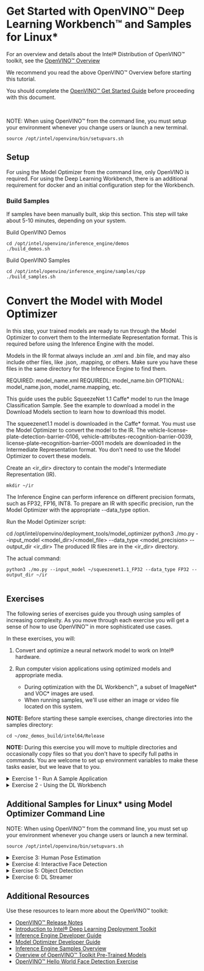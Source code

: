 
# Get Started with OpenVINO™ Deep Learning Workbench™ and Samples for Linux*

For an overview and details about the Intel® Distribution of OpenVINO™ toolkit, see the [OpenVINO™ Overview](OpenVINO_Overview.md)

We recommend you read the above OpenVINO™ Overview before starting this tutorial.   

You should complete the [OpenVINO™ Get Started Guide](https://docs.openvinotoolkit.org/latest/_docs_get_started_get_started_linux.html) before proceeding with this document.

<br>

NOTE: When using OpenVINO™ from the command line, you must setup your environment whenever you change users or launch a new terminal.

    source /opt/intel/openvino/bin/setupvars.sh

## <a name="Setup"></a> Setup
For using the Model Optimizer from the command line, only OpenVINO is required.  For using the Deep Learning Workbench, there is an additional requirement for docker and an initial configuration step for the Workbench.


### Build Samples
If samples have been manually built, skip this section.  This step will take about 5-10 minutes, depending on your system.

Build OpenVINO Demos

```
cd /opt/intel/openvino/inference_engine/demos
./build_demos.sh
```
Build OpenVINO Samples
```
cd /opt/intel/openvino/inference_engine/samples/cpp
./build_samples.sh
```

# Convert the Model with Model Optimizer

In this step, your trained models are ready to run through the Model Optimizer to convert them to the Intermediate Representation format. This is required before using the Inference Engine with the model.

Models in the IR format always include an .xml and .bin file, and may also include other files, like .json, .mapping, or others. Make sure you have these files in the same directory for the Inference Engine to find them.

REQUIRED: model_name.xml
REQUIREDL: model_name.bin
OPTIONAL: model_name.json, model_name.mapping, etc.

This guide uses the public SqueezeNet 1.1 Caffe* model to run the Image Classification Sample. See the example to download a model in the Download Models section to learn how to download this model.

The squeezenet1.1 model is downloaded in the Caffe* format. You must use the Model Optimizer to convert the model to the IR. The vehicle-license-plate-detection-barrier-0106, vehicle-attributes-recognition-barrier-0039, license-plate-recognition-barrier-0001 models are downloaded in the Intermediate Representation format. You don't need to use the Model Optimizer to covert these models.

Create an <ir_dir> directory to contain the model's Intermediate Representation (IR).

```
mkdir ~/ir
```

The Inference Engine can perform inference on different precision formats, such as FP32, FP16, INT8. To prepare an IR with specific precision, run the Model Optimizer with the appropriate --data_type option.

Run the Model Optimizer script:

cd /opt/intel/openvino/deployment_tools/model_optimizer
python3 ./mo.py --input_model <model_dir>/<model_file> --data_type <model_precision> --output_dir <ir_dir>
The produced IR files are in the <ir_dir> directory.

The actual command:
```
python3 ./mo.py --input_model ~/squeezenet1.1_FP32 --data_type FP32 --output_dir ~/ir


```

## <a name="Exercises"></a> Exercises

The following series of exercises guide you through using samples of increasing complexity. As you move through each exercise you will get a sense of how to use OpenVINO™ in more sophisticated use cases. 

In these exercises, you will:

1. Convert and optimize a neural network model to work on Intel® hardware.
	
2. Run computer vision applications using optimized models and appropriate media.

    - During optimization with the DL Workbench™, a subset of ImageNet* and VOC* images are used.
    - When running samples, we'll use either an image or video file located on this system.

**NOTE:** Before starting these sample exercises, change directories into the samples directory:

`cd ~/omz_demos_build/intel64/Release`

**NOTE:** During this exercise you will move to multiple directories and occasionally copy files so that you don't have to specify full paths in commands.  You are welcome to set up environment variables to make these tasks easier, but we leave that to you.

<details>
   <summary>Exercise 1 - Run A Sample Application</summary>
    
### <a name="run-sample-application"></a> Exercise 1 - Run A Sample Application 

Convert a model using the Model Optimizer then use a sample application to load the model and run inference.

In this section, you will convert an FP32 model suitable for running on a CPU.

**Prepare the Software Environment**

1. Set up the environment variables when logging in, changing users, or launching a new terminal. (Detail above.)

2. Make a destination directory for the FP32 SqueezeNet* Model:

    `mkdir ~/squeezenet1.1_FP32`
    
    `cd ~/squeezenet1.1_FP32`
    
**Convert and Optimize a Neural Network Model from Caffe* **

Use the Model Optimizer to convert an FP32 SqueezeNet* Caffe* model into an optimized Intermediate Representation (IR):

```
python3 /opt/intel/openvino/deployment_tools/model_optimizer/mo.py --input_model ~/openvino_models/models/public/squeezenet1.1/squeezenet1.1.caffemodel --data_type FP32 --output_dir .
```

**Prepare the Data (Media) or Dataset**

NOTE: In this case, it's a single image.

1.  Copy the labels file to the same location as the IR model.

    `cp ~/openvino_models/ir/public/squeezenet1.1/FP16/squeezenet1.1.labels .`
    
    - Tip: The labels file contains the classes used by this SqueezeNet* model. 
    - If it's is in the same directory as the model, the inference results will show text in addition to confidence percentages.

2.  Copy a sample image to the release directory. You will use this with your optimized model:

    `cp /opt/intel/openvino/deployment_tools/demo/car.png  .`

**Run the Sample Application**

1. Once your setup is complete, you're ready to run a sample application:

     `~/inference_engine_samples_build/intel64/Release/classification_sample_async -i car.png -m ~/squeezenet1.1_FP32/squeezenet1.1.xml -d CPU`

2. **Note:** You can usually see an application's help information (parameters, etc.) by using `-h`.

    `~/inference_engine_samples_build/intel64/Release/classification_sample_async -h`

</details>


<details>
   <summary>Exercise 2 - Using the DL Workbench</summary>
    
### <a name="run-sample-application"></a> Exercise 2 - Run A Sample Application with the DL Workbench™

Convert a model using the DL Workbench™, then use a sample application to load the model and run inference.

**Note:** If you are running inference only on a CPU, you already have the required FP32 model. If you want to run inference on any hardware, you'll need an FP16 version of the model.

In this section, you will (again) convert an FP32 model for running on a CPU.

1.  Return to the previously indicated FP32 SqueezeNet* directory:

    `cd ~/squeezenet1.1_FP32`

2.  Use the DL Workbench to convert the FP32 SqueezeNet* Caffe* model into an FP16-optimized Intermediate Representation (IR).

    1. In a web browser, launch the DL Workbench™:
        - http://127.0.0.1:5665/
    
    2. Click the **Get Started** button to show the setup interface.
    
    3. The setup interface is divided into two sections.
        - The top section is for loading models.
        - The bottom section is for loading data sets (for example, images that will be used by the model during inference).
        
     4. Click the **Import Model** button. 
     
     4. Select the **Original Model** tab. The default tab is for downloading models from the OpenVINO™ Model Zoo.
     
     5. Select **Framework** -> **Caffe**
     
     6. Select the prototxt file with the first **Choose File** button.
        - ~/openvino_models/models/public/squeezenet1.1/squeezenet1.1.protoxt
        
     7. Select the caffemodel file with the second **Choose File** button.
        - ~/openvino_models/models/public/squeezenet1.1/squeezenet1.1.caffemodel
        
     8. The **Model Name** will be automatically populated, but change it if desired.  
        - This can be useful when tracking multiple loaded models
        
     9. Click **Import Model**.  
        - This will create an FP16 model by default, though configuration settings may be edited later.
        
    10. In some cases this will work and you will return to the setup interface.  If DL Workbench is unable to determine required information, it will display a configuration screen and specify the information required.
        - If you built the model, you will know all of its details, but if you downloaded the model from a third party, you may have to do some searching for the required information.
        
     11. The **Import Model** screen is being displayed, because additional information must be provided by the user.
     
     12. The requirements are specified in the gray box on the right.
     
     13. In this example, the only missing information is the colorspace. Click the box next to **Original Color Space** and select **BGR**.
         - BGR is often used when training models, rather than RGB and other color formats.
         
     14. Note that the gray box no longer contains any red warning text.
     
     15. Click **Convert** and you will return to the setup interface. Model conversion may take several minutes.

3. Import a Dataset into DL Workbench:
    1. We could autogenerate a set of simulated images, but for this task we'll select a subset of the ImageNet* dataset.
        - **Note:** results will often be better using real images.
    2. Click **Import Local Dataset**
    3. Click **Choose File** and browse to "~/Downloads/VOCtest_06-Nov-2007.tar"
    4. Click **Import Dataset**
        - **Note:** The height and width of images in the dataset must satisfy the requirements of the target model.
        
4. Run Inference with the DL Workbench:
    1. Select the **model** from the top of the interface.
    2. Select the **dataset** from the bottom of the interface.
    3. Select the **Environment** (target hardware).
    4. All items in the status box next to the **Environment** box should now have green checkmarks.
    5. Click **Go**.
        - This will take a few minutes.

5. Normally, we would encourage analysis and optimization of the model, but for this exercise, we'll just export the model from DL Workbench to our system.  
    1. Take a few minutes to look at the output if desired.
    2. Find the **Download** icon at the right, in the top squeezenet model bar.
    3. Click the **Download** icon. This will drop a `tar.gz` archive in your default downloads directory (`~/Downloads`).
    4. `cd ~/Downloads`
    5. `mkdir squeezenet`
    6. `mv squeeze*gz squeezenet`
    7. `cd squeezenet`
    8. `tar zxvf squeezenet1.1.tar.gz`

6.  The `squeezenet1.1.labels` file contains the classes that ImageNet* uses. This file is included so that the inference results show text as well as classification percentages. Copy `squeezenet1.1.labels` to your optimized model location:

    `cp ~/openvino_models/ir/public/squeezenet1.1/FP16/squeezenet1.1.labels .`

7.  Copy a sample image to the release directory. You will use this with your optimized model:

    `cd  ~/inference_engine_samples_build/intel64/Release`

    `cp /opt/intel/openvino/deployment_tools/demo/car.png  .`

8. Once your setup is complete, you're ready to run a sample application:

    `./classification_sample_async -i car.png -m ~/Downloads/squeezenet/squeezenet1.1.xml -d CPU`

9. **Note:** You can usually see an application's help information (parameters, etc.) by using `-h`.

    `./classification_sample_async -h`

</details>


## Additional Samples for Linux* using Model Optimizer Command Line

NOTE: When using OpenVINO™ from the command line, you must set up your environment whenever you change users or launch a new terminal.

    source /opt/intel/openvino/bin/setupvars.sh

<details>
    <summary>Exercise 3: Human Pose Estimation</summary>

**Exercise 3: Human Pose Estimation**

This demo detects people and draws a stick figure to show limb positions. This model has already been converted for use with the Intel® Distribution of OpenVINO™ toolkit.

- Requires downloading the human-pose-estimation-0001 (ICV) Model.
- Requires video or camera input.

General Syntax:

`./human_pose_estimation_demo -i path/to/video -m \
path/to/model/human-pose-estimation-0001.xml -d CPU`

**Steps to Run the Human Pose Demo:**

1. Set up the environment variables:

    `source /opt/intel/openvino/bin/setupvars.sh`

2. Move to the Model Downloader Directory:

    `cd /opt/intel/openvino/deployment_tools/tools/model_downloader/`

3. Find a suitable model:

    `python3 info_dumper.py --print_all |grep pose`

**Note:** `info_dumper.py` is a script that can list details about every model available in the Intel® Model Zoo. Models can also be manually downloaded from the Open Model Zoo GitHub page.

4. Download the model:

    `sudo ./downloader.py --name human-pose*`

5. Move the model to a more convenient location:

    `mkdir ~/ir`

    `cp /opt/intel/openvino/deployment_tools/tools/model_downloader/intel/human-pose-estimation-0001/FP32/human-pose-estimation-0001* ~/ir/`

6. Download an appropriate video:

    Open a web browser to the following URL and download the video: 
https://www.pexels.com/video/couple-dancing-on-sunset-background-2035509/

    Rename the video for convenience:

    `mv ~/Downloads/Pexels\ Videos\ 2035509.mp4 ~/Videos/humpose.mp4`

7. Run the sample:

    `cd ~/omz_demos_build/intel64/Release/`

    `./human_pose_estimation_demo -i ~/Videos/humpose.mp4 -m ~/ir/human-pose-estimation-0001.xml -d CPU`

</details>

<details>
    <summary>Exercise 4: Interactive Face Detection</summary>

**Exercise 4: Interactive Face Detection**

The face detection demo draws bounding boxes around faces, and optionally feeds the output of the primary model to additional models. This model has already been converted for use with OpenVINO™.

The Face Detection Demo supports face detection, plus optional functions:

- Age-gender recognition
- Emotion recognition
- Head pose
- Facial landmark display

Syntax:

`./interactive_face_detection_demo -i path/to/video -m path/to/face/model -d CPU`

Steps:

1.	Find and download an appropriate face detection model.  There are several available in the Intel® Model Zoo.
    - You can access the [Pretrained Models](https://software.intel.com/en-us/openvino-toolkit/documentation/pretrained-models) page from the OpenVINO™ documentation to review model options.
    - You may need to try out different models to find one that works, or that works best for your scenario.
2.	Find and download a video that features faces.
3.	Run the demo with just the face detection model.
4.	**OPTIONAL:** Run the demo using additional models (age-gender, emotion recognition, head pose, etc.).
    Note that when you use multiple models, there is always a primary model that is used followed by a number of optional models that use the output from the initial model.

</details>

<details>
    <summary>Exercise 5: Object Detection</summary>

**Exercise 5: Object Detection (Vehicles with multiple models)**

As mentioned in the previous exercise, it's possible to chain models together and use the output of an initial object detection model as input for additional models.

The following exercise uses the `security_barrier_camera_demo`.

Steps:
1. Find and download a model that supports vehicle detection.
2. Find and download a video that contains cars to be detected.
3. Run the `security_barrier_camera_demo` and check that vehicles are detected.
4. Choose at least one additional model (such as attribute recognition), and run the application, now using the initial model plus the new one.
5. **OPTIONAL:** Run the demo with vehicle detection as the primary, plus attribute recognition and license plate recognition.

</details>

<details>
	<summary>Exercise 6: DL Streamer</summary>
	
The DL Streamer is a command-line tool and API for integrating OpenVINO into a media analytics pipeline.  It supports OpenVINO, GStreamer, Mosquitto, Kafka, and a variety of other technologies.

Follow the link below, read through the documentation, then do the tutorial.
	
[DL Streamer Documentation and Tutorial](DL_Streamer/README.md)
</details>

## Additional Resources

Use these resources to learn more about the OpenVINO™ toolkit:

* [OpenVINO™ Release Notes](https://software.intel.com/en-us/articles/OpenVINO-RelNotes)
* [Introduction to Intel® Deep Learning Deployment Toolkit](./docs/IE_DG/Introduction.md)
* [Inference Engine Developer Guide](./docs/IE_DG/Deep_Learning_Inference_Engine_DevGuide.md)
* [Model Optimizer Developer Guide](./docs/MO_DG/Deep_Learning_Model_Optimizer_DevGuide.md)
* [Inference Engine Samples Overview](./docs/IE_DG/Samples_Overview.md)
* [Overview of OpenVINO™ Toolkit Pre-Trained Models](./docs/Pre_Trained_Models.md)
* [OpenVINO™ Hello World Face Detection Exercise](https://github.com/intel-iot-devkit/inference-tutorials-generic)
